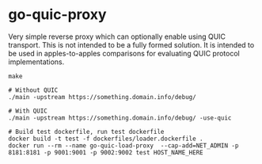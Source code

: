 # go-quic-proxy

Very simple reverse proxy which can optionally enable using QUIC
transport. This is not intended to be a fully formed solution. It is
intended to be used in apples-to-apples comparisons for evaluating
QUIC protocol implementations.

```shell
make

# Without QUIC
./main -upstream https://something.domain.info/debug/

# With QUIC
./main -upstream https://something.domain.info/debug/ -use-quic

# Build test dockerfile, run test dockerfile
docker build -t test -f dockerfiles/loader.dockerfile .
docker run --rm --name go-quic-load-proxy  --cap-add=NET_ADMIN -p 8181:8181 -p 9001:9001 -p 9002:9002 test HOST_NAME_HERE
```
